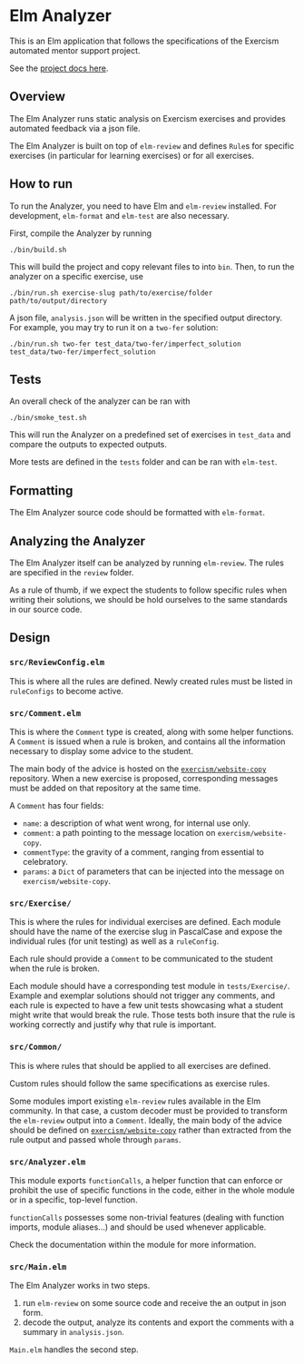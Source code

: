 # Elm Analyzer

This is an Elm application that follows the specifications of the Exercism automated mentor support project.

See the [project docs here](https://github.com/exercism/docs/tree/main/building/tooling/analyzers).

## Overview

The Elm Analyzer runs static analysis on Exercism exercises and provides automated feedback via a json file.

The Elm Analyzer is built on top of `elm-review` and defines `Rule`s for specific exercises (in particular for learning exercises) or for all exercises.

## How to run

To run the Analyzer, you need to have Elm and `elm-review` installed. 
For development, `elm-format` and `elm-test` are also necessary.

First, compile the Analyzer by running
```shell
./bin/build.sh
```

This will build the project and copy relevant files to into `bin`. 
Then, to run the analyzer on a specific exercise, use

```shell
./bin/run.sh exercise-slug path/to/exercise/folder path/to/output/directory
```

A json file, `analysis.json` will be written in the specified output directory.
For example, you may try to run it on a `two-fer` solution:

```shell
./bin/run.sh two-fer test_data/two-fer/imperfect_solution test_data/two-fer/imperfect_solution
```

## Tests

An overall check of the analyzer can be ran with
```shell
./bin/smoke_test.sh
```

This will run the Analyzer on a predefined set of exercises in `test_data` and compare the outputs to expected outputs.

More tests are defined in the `tests` folder and can be ran with `elm-test`.

## Formatting

The Elm Analyzer source code should be formatted with `elm-format`.

## Analyzing the Analyzer

The Elm Analyzer itself can be analyzed by running `elm-review`. The rules are specified in the `review` folder.

As a rule of thumb, if we expect the students to follow specific rules when writing their solutions, we should be hold ourselves to the same standards in our source code.

## Design

### `src/ReviewConfig.elm`

This is where all the rules are defined. 
Newly created rules must be listed in `ruleConfigs` to become active.

### `src/Comment.elm`

This is where the `Comment` type is created, along with some helper functions.
A `Comment` is issued when a rule is broken, and contains all the information necessary to display some advice to the student.

The main body of the advice is hosted on the [`exercism/website-copy`][website-copy-comments] repository. 
When a new exercise is proposed, corresponding messages must be added on that repository at the same time.

A `Comment` has four fields: 
- `name`: a description of what went wrong, for internal use only.
- `comment`: a path pointing to the message location on `exercism/website-copy`.
- `commentType`: the gravity of a comment, ranging from essential to celebratory.
- `params`: a `Dict` of parameters that can be injected into the message on `exercism/website-copy`.

### `src/Exercise/`

This is where the rules for individual exercises are defined. 
Each module should have the name of the exercise slug in PascalCase and expose the individual rules (for unit testing) as well as a `ruleConfig`.

Each rule should provide a `Comment` to be communicated to the student when the rule is broken.

Each module should have a corresponding test module in `tests/Exercise/`. 
Example and exemplar solutions should not trigger any comments, and each rule is expected to have a few unit tests showcasing what a student might write that would break the rule. 
Those tests both insure that the rule is working correctly and justify why that rule is important.

### `src/Common/`

This is where rules that should be applied to all exercises are defined.

Custom rules should follow the same specifications as exercise rules.

Some modules import existing `elm-review` rules available in the Elm community. 
In that case, a custom decoder must be provided to transform the `elm-review` output into a `Comment`. 
Ideally, the main body of the advice should be defined on [`exercism/website-copy`][website-copy-comments] rather than extracted from the rule output and passed whole through `params`.

### `src/Analyzer.elm`

This module exports `functionCalls`, a helper function that can enforce or prohibit the use of specific functions in the code, either in the whole module or in a specific, top-level function.

`functionCalls` possesses some non-trivial features (dealing with function imports, module aliases...) and should be used whenever applicable.

Check the documentation within the module for more information.

### `src/Main.elm`

The Elm Analyzer works in two steps.

1. run `elm-review` on some source code and receive the an output in json form.
2. decode the output, analyze its contents and export the comments with a summary in `analysis.json`.

`Main.elm` handles the second step.

[website-copy-comments]: https://github.com/exercism/website-copy/tree/main/analyzer-comments
